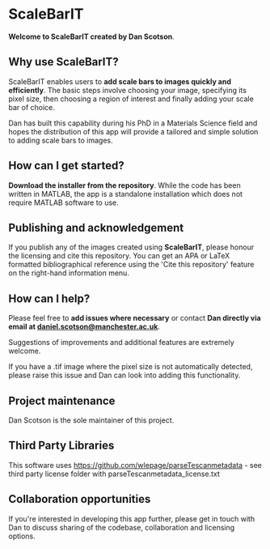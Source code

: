 # ScaleBarIT

**Welcome to ScaleBarIT created by Dan Scotson**.

## Why use ScaleBarIT?
ScaleBarIT enables users to **add scale bars to images quickly and efficiently**. The basic steps involve choosing your image, specifying its pixel size, then choosing a region of interest and finally adding your scale bar of choice.

Dan has built this capability during his PhD in a Materials Science field and hopes the distribution of this app will provide a tailored and simple solution to adding scale bars to images.

## How can I get started?
**Download the installer from the repository**. While the code has been written in MATLAB, the app is a standalone installation which does not require MATLAB software to use.

## Publishing and acknowledgement
If you publish any of the images created using **ScaleBarIT**, please honour the licensing and cite this repository. You can get an APA or LaTeX formatted bibliographical reference using the 'Cite this repository' feature on the right-hand information menu.

## How can I help?
Please feel free to **add issues where necessary** or contact **Dan directly via email at daniel.scotson@manchester.ac.uk**.

Suggestions of improvements and additional features are extremely welcome. 

If you have a .tif image where the pixel size is not automatically detected, please raise this issue and Dan can look into adding this functionality.

## Project maintenance
Dan Scotson is the sole maintainer of this project.

## Third Party Libraries
This software uses https://github.com/wlepage/parseTescanmetadata - see third party license folder with parseTescanmetadata_license.txt

## Collaboration opportunities
If you're interested in developing this app further, please get in touch with Dan to discuss sharing of the codebase, collaboration and licensing options.

